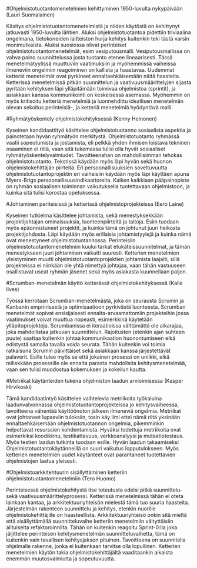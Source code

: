 #Ohjelmistotuotantomenetelmien kehittyminen 1950-luvulta nykypäivään (Lauri Suomalainen)

Käsitys ohjelmistotuotantomenetelmistä ja niiden käytöstä on kehittynyt jatkuvasti 1950-luvulta lähtien. Aluksi ohjelmistotuotantoa pidettiin triviaalina ongelmana, tietokoneiden laitteiston hurja kehitys kuitenkin teki tästä varsin monimutkaista.
Aluksi suosiossa olivat perinteiset ohjelmistotuotantomenetelmät, esim vesiputousmalli. Vesiputousmallissa on vahva paino suunnittelussa josta tuotanto etenee lineaarisesti. Tässä menetelmätyylissä muuttuviin vaatimuksiin ja myöhemmissä vaiheissa ilmeneviin ongelmiin reagoiminen on kallista ja haastavaa.
Uudemmat ketterät menetelmät ovat pyrkineet ennaltaehkäisemään näitä haasteita. Ketterissä menetelmissä pitkän suunnittelun ja vaativuusmäärittelyjen sijasta pyritään kehityksen läpi ylläpitämään toimivaa ohjelmistoa (sprintit), ja asiakkaan kanssa kommunikointi on keskeisessä asemassa. 
Myöhemmin on myös kritisoitu ketteriä menetelmiä ja luonnehdittu ideallisen menetelmän olevan sekoitus perinteisiä-, ja ketteriä menetelmiä hyödyntävä malli.

#Ryhmätyöskentely ohjelmistokehityksessä (Kenny Heinonen)

Kyseinen kandidaattityö käsittelee ohjelmistotuotanno sosiaalista aspektia ja painotetaan hyvän ryhmätyön merkitystä.
Ohjelmistotuotanto ryhmässä vaatii sopeutumista ja jostamista, eli pelkkä yhden ihmisen loistava tekninen osaaminen ei riitä, vaan sitä tukemassa tulisi olla hyvät sosiaaliset ryhmätyöskentelyvalmiudet.
Tavoitteenahan on mahdollisimman tehokas ohjelmistotuotanto.
Tekstissä käydään myös läpi hyvän sekä huonon ohjelmistokehittäjän piirteitä.
Eri persoonallisuuksien soveltuvuutta ohjelmistotuotantoprojektin eri vaiheisiin käydään myös läpi käyttäen apuna Myers-Brigs persoonallisuusindikaattoreita.
Kaiken kaikkiaan pääpainopiste on ryhmän sosiaalisen toiminnan vaikutuksella tuotettavaan ohjelmistoon, ja kuinka sitä tulisi korostaa opetuksessa.

#Johtaminen periteisissä ja ketterissä ohjelmistoprojekteissa (Eero Laine)

Kyseinen tutkielma käsittelee johtamista, sekä menestyksekkään projektijohtajan ominaisuuksia, luonteenpiirteitä ja taitoja.
Esiin tuodaan myös epäonnistuneet projektit, ja kuinka tämä on johtunut juuri heikosta projektijohdosta.
Läpi käydään myös erillaisia johtamistyylejä ja kuinka nämä ovat menestyneet ohjelmistotuotannossa.
Perinteisiin ohjelmistotuotantomenetelmiin kuului tarkat etukäteissuunnitelmat, ja tämän menestykseen juuri johtaminen vaikutti suuresti. Ketterien menetelmien yleistyminen muutti ohjelmistotuotantoprojektien johtamista laajalti, sillä projekteissa ei niinkään ole yhtä nimettyä johtajaa, vaan tähän vastuuseen osallistuvat useat ryhmän jäsenet sekä myös asiakasta kuunnellaan paljon.

#Scrumban-menetelmän käyttö ketterässä ohjelmistokehityksessä (Kalle Ilves)

Työssä kerrotaan Scrumban-menetelmästä, joka on seurausta Scrumin ja Kanbanin empriirisestä ja optimisaatioon pyrkivästä luonteesta. Scrumban menetelmät sopivat ensisijaisesti ennalta-arvaamattomiin projekteihin jossa vaatimukset voivat muuttua nopeasti, esimerkkinä käytetään ylläpitoprojekteja. Scrumbanissa ei iteraatioissa välttämättä ole aikarajaa, joka mahdollistaa jatkuvan suunnittelun. Rajoitusten (etenkin ajan suhteen puute) saattaa kuitenkin johtaa kommunikaation huonontumiseen eikä edistystä samalla tavalla voida seurata. Tähän kuitenkin voi toimia ratkaisuna Scrumin päivittäiset sekä asiakkaan kanssa järjestettävät palaverit. Esille tulee myös se että jokainen prosessi on uniikki, eikä millekkään prosessille ole ennalta parasta mahdollsita kehitysmenetelmää, vaan sen tulisi muodostua kokemuksen ja kokeilun kautta.


#Metriikat käytänteiden tukena ohjelmiston laadun arvioimisessa (Kasper Hirvikoski)

Tämä kandidaatintyö käsittelee vaihtelevia metriikoita työkaluina laadunvalvonnassa ohjelmistotuotantoprojekteissa jo kehitysvaiheessa, tavoitteena vähentää käyttöönoton jälkeen ilmeneviä ongelmia.
Metriikat ovat johtaneet lupaaviin tuloksiin, tosin käy ilmi ettei nämä riitä yksinään ennaltaehkäisemään ohjelmistotuotannon ongelmia, pikemminkin helpottavat resurssien kohdentamista.
Hyväksi todettuja metriikoita ovat esimerkiksi koodikirnu, testikattavuus, verkkoanalyysi ja mutaatiotestaus.
Myös testien laadun tutkinta tuodaan esille. 
Hyvän laadun takaamiseksi Ohjelmistotuotantokäytänneillä on suuri vaikutus lopputulokseen. Myös ketterien menetelmien uudet käytänteet ovat parantaneet tuotettavien ohjelmistojen laatua yleisesti.

#Ohjelmistoarkkitehtuurin sisällyttäminen ketteriin ohjelmistotuotantomenetelmiin (Tero Huomo)

Perinteisessä ohjelmistokehitystä itse toteutusta edelsi pitkä suunnittelu- sekä vaativuusmäärittelyprosessi.
Ketterissä menetelmissä tähän ei oteta lainkaan kantaa, ja arkkitektuuriyhteisön mielestä tämä tuo suuria haasteita.
Järjestelmän rakenteen suunnittelu ja kehitys, etenkin nuorille ohjelmistokehittäjille on haasteellista.
Arkkitektuuriyhteisö onkin sitä mieltä että sisällyttämällä suunnitteluvaihe ketteriin menetelmiin vältyttäisiin alituiselta refaktoroinnilta.
Tähän on kuitenkin reagoitu Sprint-0:lla joka jäljittelee perinteisen kehitysmenetelmän suunnitteluvaihetta, tämä on kuitenkin vain tavallisen kehitysjakson pituinen. Tavoitteena on suunnitella ohjelmalle rakenne, jonka ei kuitenkaan tarvitse olla lopullinen. 
Ketterien menetelmien käytön takia ohjelmistokehittäjältä vaaditaankin aikaista enemmän muutosvalmiutta ja sopeutuvuutta.
